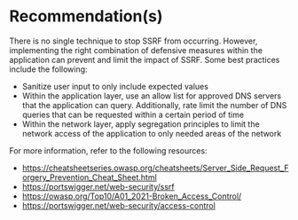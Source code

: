 # Recommendation(s)

There is no single technique to stop SSRF from occurring. However, implementing the right combination of defensive measures within the application can prevent and limit the impact of SSRF. Some best practices include the following:

- Sanitize user input to only include expected values
- Within the application layer, use an allow list for approved DNS servers that the application can query. Additionally, rate limit the number of DNS queries that can be requested within a certain period of time
- Within the network layer, apply segregation principles to limit the network access of the application to only needed areas of the network

For more information, refer to the following resources:

- <https://cheatsheetseries.owasp.org/cheatsheets/Server_Side_Request_Forgery_Prevention_Cheat_Sheet.html>
- <https://portswigger.net/web-security/ssrf>
- <https://owasp.org/Top10/A01_2021-Broken_Access_Control/>
- <https://portswigger.net/web-security/access-control>
